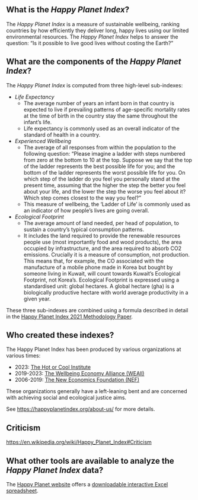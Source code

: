 ## What is the *Happy Planet Index*?

The *Happy Planet Index* is a measure of sustainable wellbeing, ranking countries by how efficiently they deliver long, happy lives using our limited environmental resources. The *Happy Planet Index* helps to answer the question: “Is it possible to live good lives without costing the Earth?”


## What are the components of the *Happy Planet Index*?

The *Happy Planet Index* is computed from three high-level sub-indexes:
- *Life Expectancy*
    - The average number of years an infant born in that country is expected to live if prevailing patterns of age-specific mortality rates at the time of birth in the country stay the same throughout the infant’s life. 
    - Life expectancy is commonly used as an overall indicator of the standard of health in a country.
- *Experienced Wellbeing*
    - The average of all responses from within the population to the following question: “Please imagine a ladder with steps numbered from zero at the bottom to 10 at the top. Suppose we say that the top of the ladder represents the best possible life for you; and the bottom of the ladder represents the worst possible life for you. On which step of the ladder do you feel you personally stand at the present time, assuming that the higher the step the better you feel about your life, and the lower the step the worse you feel about it? Which step comes closest to the way you feel?”
    - This measure of wellbeing, the ‘Ladder of Life’ is commonly used as an indicator of how people’s lives are going overall.
- *Ecological Footprint*
    - The average amount of land needed, per head of population, to sustain a country’s typical consumption patterns.
    - It includes the land required to provide the renewable resources people use (most importantly food and wood products), the area occupied by infrastructure, and the area required to absorb CO2 emissions. Crucially it is a measure of consumption, not production. This means that, for example, the  CO associated with the manufacture of a mobile phone made in Korea but bought by someone living in Kuwait, will count towards Kuwait’s Ecological Footprint, not Korea’s. Ecological Footprint is expressed using a standardised unit: global hectares. A global hectare (gha) is a biologically productive hectare with world average productivity in a given year. 

These three sub-indexes are combined using a formula described in detail in the [Happy Planet Index 2021 Methodology Paper](https://happyplanetindex.org/wp-content/themes/hpi/public/downloads/happy-planet-index-methodology-paper.pdf).


## Who created these indexes?

The Happy Planet Index has been produced by various organizations at various times:
- 2023: [The Hot or Cool Institute](https://hotorcool.org/)
- 2019-2023: [The Wellbeing Economy Alliance (WEAll)](http://www.weall.org/)
- 2006-2019: [The New Economics Foundation (NEF)](http://www.neweconomics.org/)

These organizations generally have a left-leaning bent and are concerned with achieving social and ecological justice aims.

See https://happyplanetindex.org/about-us/ for more details.


## Criticism

https://en.wikipedia.org/wiki/Happy_Planet_Index#Criticism


## What other tools are available to analyze the *Happy Planet Index* data?

The [Happy Planet website](https://happyplanetindex.org/hpi/) offers a [downloadable interactive Excel spreadsheet](https://happyplanetindex.org/wp-content/themes/hpi/public/downloads/happy-planet-index-2006-2020-public-data-set.xlsx).